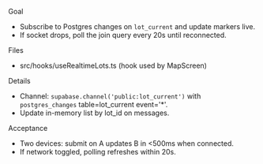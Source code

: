
Goal
- Subscribe to Postgres changes on `lot_current` and update markers live.
- If socket drops, poll the join query every 20s until reconnected.

Files
- src/hooks/useRealtimeLots.ts (hook used by MapScreen)

Details
- Channel: `supabase.channel('public:lot_current')` with `postgres_changes` table=lot_current event='*'.
- Update in-memory list by lot_id on messages.

Acceptance
- Two devices: submit on A updates B in <500ms when connected.
- If network toggled, polling refreshes within 20s.
